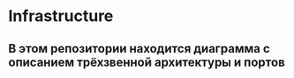 # Infrastructure

## В этом репозитории находится диаграмма с описанием трёхзвенной архитектуры и портов
